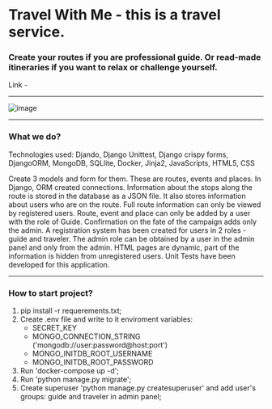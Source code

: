 # Travel With Me - this is a travel service.
### Create your routes if you are professional guide. Or read-made itineraries if you want to relax or challenge yourself.
Link - 
___
![image](https://user-images.githubusercontent.com/104986485/200116448-9091b282-d132-45c1-836a-ca3c18842236.png)
___
### What we do?
Technologies used: Djando, Django Unittest, Django crispy forms, DjangoORM, MongoDB, SQLlite, Docker, Jinja2, JavaScripts, HTML5, CSS 

Create 3 models and form for them. These are routes, events and places. In Django, ORM created connections. Information about the stops along the route is stored in the database as a JSON file. It also stores information about users who are on the route. Full route information can only be viewed by registered users. Route, event and place can only be added by a user with the role of Guide. Confirmation on the fate of the campaign adds only the admin.
A registration system has been created for users in 2 roles - guide and traveler. The admin role can be obtained by a user in the admin panel and only from the admin.
HTML pages are dynamic, part of the information is hidden from unregistered users.
Unit Tests have been developed for this application.
___
### How to start project?
1. pip install -r requerements.txt;
2. Create .env file and write to it enviroment variables:
	- SECRET_KEY
	- MONGO_CONNECTION_STRING ('mongodb://user:password@host:port')
	- MONGO_INITDB_ROOT_USERNAME
	- MONGO_INITDB_ROOT_PASSWORD
3. Run 'docker-compose up -d';
4. Run 'python manage.py migrate';
5. Create superuser 'python manage.py createsuperuser' and add user's groups: guide and traveler in admin panel;

